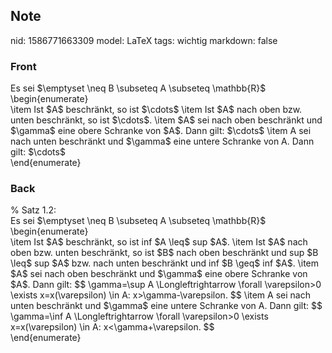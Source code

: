 ## Note
nid: 1586771663309
model: LaTeX
tags: wichtig
markdown: false

### Front
<div>
  Es sei $\emptyset \neq B \subseteq A \subseteq \mathbb{R}$
</div>\begin{enumerate}
<div>
  \item Ist $A$ beschränkt, so ist $\cdots$ \item Ist $A$ nach oben
  bzw. unten beschränkt, so ist $\cdots$. \item $A$ sei nach oben
  beschränkt und $\gamma$ eine obere Schranke von $A$. Dann gilt:
  $\cdots$ \item A sei nach unten beschränkt und $\gamma$ eine
  untere Schranke von A. Dann gilt: <span>$\cdots$</span>
</div>
<div>
  \end{enumerate}
</div>

### Back
<div>
  % Satz 1.2:
</div>
<div>
  <span>Es sei $\emptyset \neq B \subseteq A \subseteq
  \mathbb{R}$</span>
</div>\begin{enumerate}
<div>
  \item Ist $A$ beschränkt, so ist inf $A \leq$ sup $A$. \item Ist
  $A$ nach oben bzw. unten beschränkt, so ist $B$ nach oben
  beschränkt und sup $B \leq$ sup $A$ bzw. nach unten beschränkt
  und inf $B \geq$ inf $A$. \item $A$ sei nach oben beschränkt und
  $\gamma$ eine obere Schranke von $A$. Dann gilt: $$ \gamma=\sup A
  \Longleftrightarrow \forall \varepsilon>0 \exists
  x=x(\varepsilon) \in A: x>\gamma-\varepsilon. $$ \item A sei
  nach unten beschränkt und $\gamma$ eine untere Schranke von A.
  Dann gilt: $$ \gamma=\inf A \Longleftrightarrow \forall
  \varepsilon>0 \exists x=x(\varepsilon) \in A:
  x<\gamma+\varepsilon. $$
</div>
<div>
  \end{enumerate}
</div>
